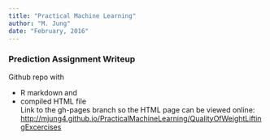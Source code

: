 ```yaml
---
title: "Practical Machine Learning"
author: "M. Jung"
date: "February, 2016"
---
```

### Prediction Assignment Writeup      
Github repo with    
*   R markdown and    
*   compiled HTML file       
Link to the gh-pages branch so the HTML page can be viewed online:    
<a href="http://mjung4.github.io/PracticalMachineLearning/QualityOfWeightLiftingExcercises" target="_blank">http://mjung4.github.io/PracticalMachineLearning/QualityOfWeightLiftingExcercises</a>        
